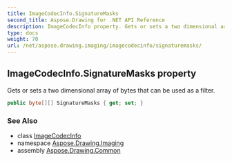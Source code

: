 ```yaml
---
title: ImageCodecInfo.SignatureMasks
second_title: Aspose.Drawing for .NET API Reference
description: ImageCodecInfo property. Gets or sets a two dimensional array of bytes that can be used as a filter
type: docs
weight: 70
url: /net/aspose.drawing.imaging/imagecodecinfo/signaturemasks/
---
```

## ImageCodecInfo.SignatureMasks property

Gets or sets a two dimensional array of bytes that can be used as a filter.

```csharp
public byte[][] SignatureMasks { get; set; }
```

### See Also

* class [ImageCodecInfo](../)
* namespace [Aspose.Drawing.Imaging](../../imagecodecinfo/)
* assembly [Aspose.Drawing.Common](../../../)


